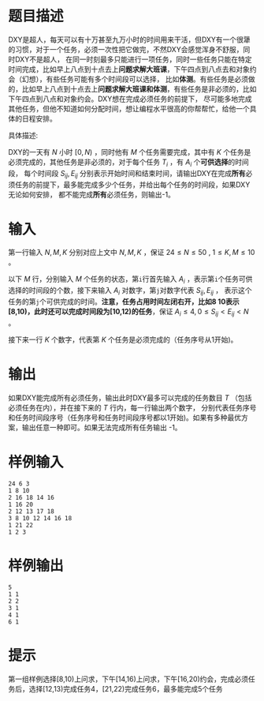 # 题目描述

DXY是超人，每天可以有十万甚至九万小时的时间用来干活，但DXY有一个很犟的习惯，对于一个任务，必须一次性把它做完，不然DXY会感觉浑身不舒服，同时DXY不是超人，
在同一时刻最多只能进行一项任务，同时一些任务只能在特定时间完成，比如早上八点到十点去上**问题求解大班课**，下午四点到八点去和对象约会（幻想），有些任务可能有多个时间段可以选择，
比如**体测**。有些任务是必须做的，比如早上八点到十点去上**问题求解大班课和体测**，有些任务是非必须的，比如下午四点到八点和对象约会。DXY想在完成必须任务的前提下，
尽可能多地完成其他任务，但他不知道如何分配时间，想让编程水平很高的你帮帮忙，给他一个具体的日程安排。

具体描述:

DXY的一天有 $N$ 小时 $[0,N)$ ，同时他有 $M$ 个任务需要完成，其中有 $K$ 个任务是必须完成的，其他任务是非必须的，对于每个任务 $T_i$ ，有 $A_i$ 个**可供选择**的时间段，
每个时间段 $S_{ij},E_{ij}$ 分别表示开始时间和结束时间，请输出DXY在完成**所有**必须任务的前提下，最多能完成多少个任务，并给出每个任务的时间段，如果DXY无论如何安排，
都不能完成**所有**必须任务，则输出-1。

# 输入

第一行输入 $N,M,K$ 分别对应上文中 $N,M,K$ ，保证 $24\leq N\leq 50$ , $1\leq K,M\leq 10$ 。

以下 $M$ 行，分别输入 $M$ 个任务的状态，第`i`行首先输入 $A_i$ ，表示第`i`个任务可供选择的时间段的个数，接下来输入 $A_i$ 对数字，第`j`对数字代表 $S_{ij},E_{ij}$ ，
表示这个任务的第`j`个可供完成的时间。**注意，任务占用时间左闭右开，比如8 10表示[8,10)，此时还可以完成时间段为[10,12)的任务**，保证 $A_i\leq 4,0\leq S_{ij} < E_{ij} < N$ 。

接下来一行 $K$ 个数字，代表第 $K$ 个任务是必须完成的（任务序号从1开始)。

# 输出

如果DXY能完成所有必须任务，输出此时DXY最多可以完成的任务数目 $T$ （包括必须任务在内），并在接下来的 $T$ 行内，每一行输出两个数字，
分别代表任务序号和任务时间段序号（任务序号和任务时间段序号都以1开始)。如果有多种最优方案，输出任意一种即可。如果无法完成所有任务输出 -1。

# 样例输入

```
24 6 3
1 8 10
2 16 18 14 16 
1 16 20
2 12 13 17 18
3 8 10 12 14 16 18
1 21 22
1 2 3
```

# 样例输出

```
5
1 1
2 2
3 1
4 1
6 1
```

# 提示

第一组样例选择[8,10)上问求，下午[14,16)上问求，下午[16,20)约会，完成必须任务后，选择[12,13)完成任务4，[21,22)完成任务6，最多能完成5个任务
